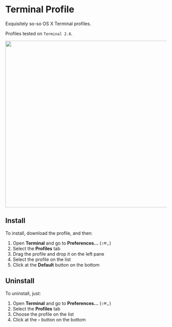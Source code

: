 # Terminal Profile
Exquisitely so-so OS X Terminal profiles.

Profiles tested on `Terminal 2.6`.

<p align="center"><img align="center" src="https://raw.githubusercontent.com/adrfer/terminal-profile/master/Screenshot.png" height="520" width="720"></p>

## Install

To install, download the profile, and then:

1. Open **Terminal** and go to **Preferences...** (<kbd>⇧</kbd><kbd>⌘</kbd><kbd>,</kbd>)
2. Select the **Profiles** tab
3. Drag the profile and drop it on the left pane
4. Select the profile on the list
5. Click at the **Default** button on the bottom

## Uninstall

To uninstall, just:

1. Open **Terminal** and go to **Preferences...** (<kbd>⇧</kbd><kbd>⌘</kbd><kbd>,</kbd>)
2. Select the **Profiles** tab
3. Choose the profile on the list
4. Click at the **-** button on the bottom